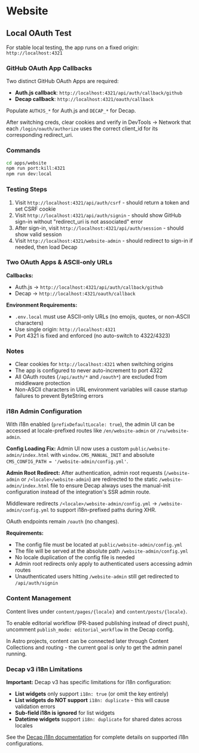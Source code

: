 # Website

## Local OAuth Test

For stable local testing, the app runs on a fixed origin: `http://localhost:4321`

### GitHub OAuth App Callbacks

Two distinct GitHub OAuth Apps are required:

- **Auth.js callback**: `http://localhost:4321/api/auth/callback/github`
- **Decap callback**: `http://localhost:4321/oauth/callback`

Populate `AUTHJS_*` for Auth.js and `DECAP_*` for Decap.

After switching creds, clear cookies and verify in DevTools → Network that each `/login/oauth/authorize` uses the correct client_id for its corresponding redirect_uri.

### Commands

```bash
cd apps/website
npm run port:kill:4321
npm run dev:local
```

### Testing Steps

1. Visit `http://localhost:4321/api/auth/csrf` - should return a token and set CSRF cookie
2. Visit `http://localhost:4321/api/auth/signin` - should show GitHub sign-in without "redirect_uri is not associated" error
3. After sign-in, visit `http://localhost:4321/api/auth/session` - should show valid session
4. Visit `http://localhost:4321/website-admin` - should redirect to sign-in if needed, then load Decap

### Two OAuth Apps & ASCII-only URLs

**Callbacks:**
- Auth.js → `http://localhost:4321/api/auth/callback/github`
- Decap → `http://localhost:4321/oauth/callback`

**Environment Requirements:**
- `.env.local` must use ASCII-only URLs (no emojis, quotes, or non-ASCII characters)
- Use single origin: `http://localhost:4321`
- Port 4321 is fixed and enforced (no auto-switch to 4322/4323)

### Notes

- Clear cookies for `http://localhost:4321` when switching origins
- The app is configured to never auto-increment to port 4322
- All OAuth routes (`/api/auth/*` and `/oauth*`) are excluded from middleware protection
- Non-ASCII characters in URL environment variables will cause startup failures to prevent ByteString errors

### i18n Admin Configuration

With i18n enabled (`prefixDefaultLocale: true`), the admin UI can be accessed at locale-prefixed routes like `/en/website-admin` or `/ru/website-admin`. 

**Config Loading Fix:** Admin UI now uses a custom `public/website-admin/index.html` with `window.CMS_MANUAL_INIT` and absolute `CMS_CONFIG_PATH = '/website-admin/config.yml'`.

**Admin Root Redirect:** After authentication, admin root requests (`/website-admin` or `/<locale>/website-admin`) are redirected to the static `/website-admin/index.html` file to ensure Decap always uses the manual-init configuration instead of the integration's SSR admin route.

Middleware redirects `/<locale>/website-admin/config.yml` → `/website-admin/config.yml` to support i18n-prefixed paths during XHR.

OAuth endpoints remain `/oauth` (no changes).

**Requirements:**
- The config file must be located at `public/website-admin/config.yml`
- The file will be served at the absolute path `/website-admin/config.yml`
- No locale duplication of the config file is needed
- Admin root redirects only apply to authenticated users accessing admin routes
- Unauthenticated users hitting `/website-admin` still get redirected to `/api/auth/signin`

### Content Management

Content lives under `content/pages/{locale}` and `content/posts/{locale}`.

To enable editorial workflow (PR-based publishing instead of direct push), uncomment `publish_mode: editorial_workflow` in the Decap config.

In Astro projects, content can be connected later through Content Collections and routing - the current goal is only to get the admin panel running.

### Decap v3 i18n Limitations

**Important:** Decap v3 has specific limitations for i18n configuration:

- **List widgets** only support `i18n: true` (or omit the key entirely)
- **List widgets do NOT support** `i18n: duplicate` - this will cause validation errors
- **Sub-field i18n is ignored** for list widgets
- **Datetime widgets** support `i18n: duplicate` for shared dates across locales

See the [Decap i18n documentation](https://decapcms.org/docs/i18n/) for complete details on supported i18n configurations.